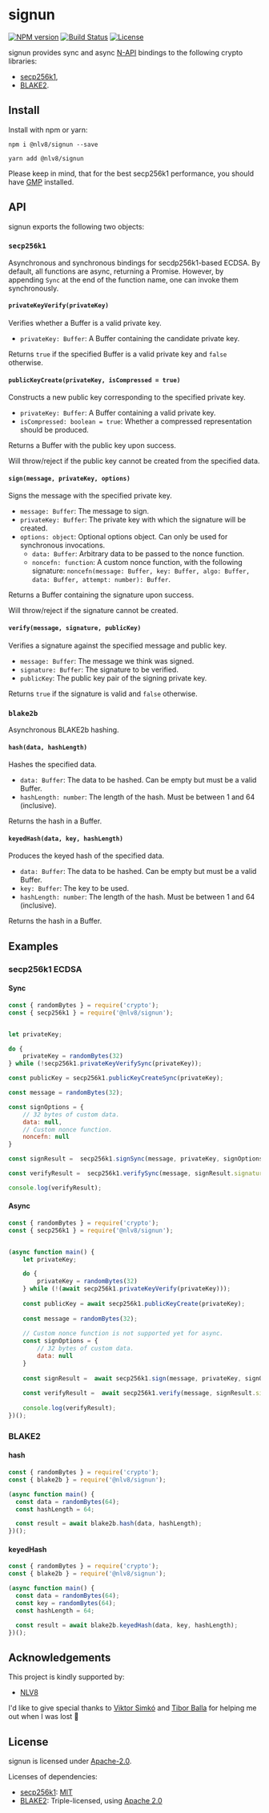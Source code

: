 # signun

[![NPM version](https://img.shields.io/npm/v/@nlv8/signun.svg)](https://www.npmjs.com/package/@nlv8/signun)
[![Build Status](https://dev.azure.com/nlv8/signun/_apis/build/status/nlv8.signun?branchName=master)](https://dev.azure.com/nlv8/signun/_build/latest?definitionId=1&branchName=master)
[![License](https://img.shields.io/github/license/nlv8/signun.svg)](LICENSE)

signun provides sync and async [N-API](https://nodejs.org/api/n-api.html#n_api_n_api) bindings to the following crypto libraries:

  * [secp256k1](https://github.com/bitcoin-core/secp256k1),
  * [BLAKE2](https://github.com/BLAKE2/BLAKE2).

## Install

Install with npm or yarn:

~~~~
npm i @nlv8/signun --save
~~~~

~~~~
yarn add @nlv8/signun
~~~~

Please keep in mind, that for the best secp256k1 performance, you should have [GMP](https://gmplib.org/) installed.

## API

signun exports the following two objects:

### `secp256k1`

Asynchronous and synchronous bindings for secdp256k1-based ECDSA. By default, all functions are async, returning a Promise. However, by appending `Sync` at the end of the function name, one can invoke them synchronously.

#### `privateKeyVerify(privateKey)`

Verifies whether a Buffer is a valid private key.

  * `privateKey: Buffer`: A Buffer containing the candidate private key.

Returns `true` if the specified Buffer is a valid private key and `false` otherwise.

#### `publicKeyCreate(privateKey, isCompressed = true)`

Constructs a new public key corresponding to the specified private key.

  * `privateKey: Buffer`: A Buffer containing a valid private key.
  * `isCompressed: boolean = true`: Whether a compressed representation should be produced.

Returns a Buffer with the public key upon success.

Will throw/reject if the public key cannot be created from the specified data.

#### `sign(message, privateKey, options)`

Signs the message with the specified private key.

  * `message: Buffer`: The message to sign.
  * `privateKey: Buffer`: The private key with which the signature will be created.
  * `options: object`: Optional options object. Can only be used for synchronous invocations.
    * `data: Buffer`: Arbitrary data to be passed to the nonce function.
    * `noncefn: function`: A custom nonce function, with the following signature: `noncefn(message: Buffer, key: Buffer, algo: Buffer, data: Buffer, attempt: number): Buffer`.

Returns a Buffer containing the signature upon success.

Will throw/reject if the signature cannot be created.

#### `verify(message, signature, publicKey)`

Verifies a signature against the specified message and public key.

   * `message: Buffer`: The message we think was signed.
   * `signature: Buffer`: The signature to be verified.
   * `publicKey`: The public key pair of the signing private key.

Returns `true` if the signature is valid and `false` otherwise.

### `blake2b`

Asynchronous BLAKE2b hashing.

#### `hash(data, hashLength)`

Hashes the specified data.

  * `data: Buffer`: The data to be hashed. Can be empty but must be a valid Buffer.
  * `hashLength: number`: The length of the hash. Must be between 1 and 64 (inclusive).

Returns the hash in a Buffer.

#### `keyedHash(data, key, hashLength)`

Produces the keyed hash of the specified data.

  * `data: Buffer`: The data to be hashed. Can be empty but must be a valid Buffer.
  * `key: Buffer`: The key to be used.
  * `hashLength: number`: The length of the hash. Must be between 1 and 64 (inclusive).

Returns the hash in a Buffer.

## Examples

### secp256k1 ECDSA

#### Sync

~~~~JavaScript
const { randomBytes } = require('crypto');
const { secp256k1 } = require('@nlv8/signun');


let privateKey;

do {
    privateKey = randomBytes(32)
} while (!secp256k1.privateKeyVerifySync(privateKey));

const publicKey = secp256k1.publicKeyCreateSync(privateKey);

const message = randomBytes(32);

const signOptions = {
    // 32 bytes of custom data.
    data: null,
    // Custom nonce function.
    noncefn: null
}

const signResult =  secp256k1.signSync(message, privateKey, signOptions);

const verifyResult =  secp256k1.verifySync(message, signResult.signature, publicKey);

console.log(verifyResult);
~~~~

#### Async

~~~~JavaScript
const { randomBytes } = require('crypto');
const { secp256k1 } = require('@nlv8/signun');


(async function main() {
    let privateKey;

    do {
        privateKey = randomBytes(32)
    } while (!(await secp256k1.privateKeyVerify(privateKey)));
    
    const publicKey = await secp256k1.publicKeyCreate(privateKey);
    
    const message = randomBytes(32);
    
    // Custom nonce function is not supported yet for async.
    const signOptions = {
        // 32 bytes of custom data.
        data: null
    }
    
    const signResult =  await secp256k1.sign(message, privateKey, signOptions);
    
    const verifyResult =  await secp256k1.verify(message, signResult.signature, publicKey);
    
    console.log(verifyResult);    
})();
~~~~

### BLAKE2

#### hash

~~~~JavaScript
const { randomBytes } = require('crypto');
const { blake2b } = require('@nlv8/signun');

(async function main() {
  const data = randomBytes(64);
  const hashLength = 64;

  const result = await blake2b.hash(data, hashLength);
})();
~~~~

#### keyedHash

~~~~JavaScript
const { randomBytes } = require('crypto');
const { blake2b } = require('@nlv8/signun');

(async function main() {
  const data = randomBytes(64);
  const key = randomBytes(64);
  const hashLength = 64;

  const result = await blake2b.keyedHash(data, key, hashLength);
})();
~~~~

## Acknowledgements

This project is kindly supported by:

  * [NLV8](https://nlv8.com/)

I'd like to give special thanks to [Viktor Simkó](https://github.com/ViktorSimko) and [Tibor Balla](https://github.com/ballatibi) for helping me out when I was lost :unicorn:

## License

signun is licensed under [Apache-2.0](https://github.com/battila7/signun/blob/master/LICENSE).

Licenses of dependencies:

  * [secp256k1](https://github.com/bitcoin-core/secp256k1): [MIT](https://github.com/bitcoin-core/secp256k1/blob/master/COPYING)
  * [BLAKE2](https://github.com/BLAKE2/BLAKE2): Triple-licensed, using [Apache 2.0](https://github.com/BLAKE2/BLAKE2/blob/master/README.md)
